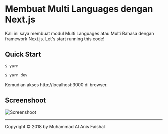 
# Membuat Multi Languages dengan Next.js

Kali ini saya membuat modul Multi Languages atau Multi Bahasa dengan framework Next.js. Let's start running this code!

## Quick Start
``` bash
$ yarn

$ yarn dev
```
Kemudian akses http://localhost:3000 di browser.

## Screenshoot

![Screenshoot](https://i.ibb.co/CM4bsSc/Screen-Shot-2018-12-20-at-13-45-24.png)

----

Copyright © 2018 by Muhammad Al Anis Faishal
